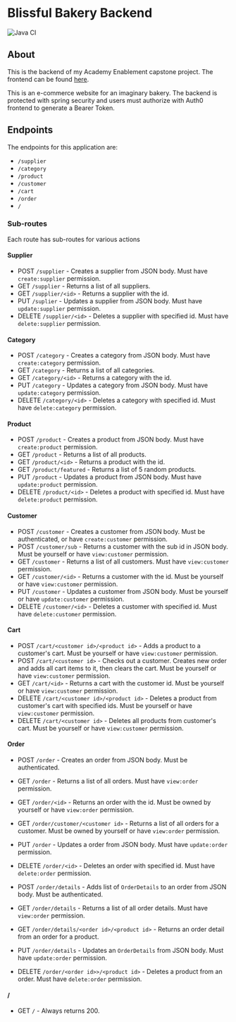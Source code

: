 # Blissful Bakery Backend

![Java CI](https://github.com/GenC-EESept21/zion-mantey-project/actions/workflows/mavenTest.yml/badge.svg)

## About

This is the backend of my Academy Enablement capstone project. The frontend can be
found [here](https://github.com/GenC-EESept21/zion-mantey-frontend).

This is an e-commerce website for an imaginary bakery. The backend is protected with spring security and users must
authorize with Auth0 frontend to generate a Bearer Token.

## Endpoints

The endpoints for this application are:

* `/supplier`
* `/category`
* `/product`
* `/customer`
* `/cart`
* `/order`
* `/`

### Sub-routes

Each route has sub-routes for various actions

#### Supplier

* POST `/supplier` - Creates a supplier from JSON body. Must have `create:supplier` permission.
* GET `/supplier` - Returns a list of all suppliers.
* GET `/supplier/<id>` - Returns a supplier with the id.
* PUT `/suplier` - Updates a supplier from JSON body. Must have `update:supplier` permission.
* DELETE `/supplier/<id>` - Deletes a supplier with specified id. Must have `delete:supplier` permission.

#### Category

* POST `/category` - Creates a category from JSON body. Must have `create:category` permission.
* GET `/category` - Returns a list of all categories.
* GET `/category/<id>` - Returns a category with the id.
* PUT `/category` - Updates a category from JSON body. Must have `update:category` permission.
* DELETE `/category/<id>` - Deletes a category with specified id. Must have `delete:category` permission.

#### Product

* POST `/product` - Creates a product from JSON body. Must have `create:product` permission.
* GET `/product` - Returns a list of all products.
* GET `/product/<id>` - Returns a product with the id.
* GET `/product/featured` - Returns a list of 5 random products.
* PUT `/product` - Updates a product from JSON body. Must have `update:product` permission.
* DELETE `/product/<id>` - Deletes a product with specified id. Must have `delete:product` permission.

#### Customer

* POST `/customer` - Creates a customer from JSON body. Must be authenticated, or have `create:customer` permission.
* POST `/customer/sub` - Returns a customer with the sub id in JSON body. Must be yourself or have `view:customer`
  permission.
* GET `/customer` - Returns a list of all customers. Must have `view:customer` permission.
* GET `/customer/<id>` - Returns a customer with the id. Must be yourself or have `view:customer` permission.
* PUT `/customer` - Updates a customer from JSON body. Must be yourself or have `update:customer` permission.
* DELETE `/customer/<id>` - Deletes a customer with specified id. Must have `delete:customer` permission.

#### Cart

* POST `/cart/<customer id>/<product id>` - Adds a product to a customer's cart. Must be yourself or
  have `view:customer` permission.
* POST `/cart/<customer id>` - Checks out a customer. Creates new order and adds all cart items to it, then clears the
  cart. Must be yourself or have `view:customer` permission.
* GET `/cart/<id>` - Returns a cart with the customer id. Must be yourself or have `view:customer` permission.
* DELETE `/cart/<customer id>/<product id>` - Deletes a product from customer's cart with specified ids. Must be
  yourself or have `view:customer` permission.
* DELETE `/cart/<customer id>` - Deletes all products from customer's cart. Must be yourself or have `view:customer`
  permission.

#### Order

* POST `/order` - Creates an order from JSON body. Must be authenticated.
* GET `/order` - Returns a list of all orders. Must have `view:order` permission.
* GET `/order/<id>` - Returns an order with the id. Must be owned by yourself or have `view:order` permission.
* GET `/order/customer/<customer id>` - Returns a list of all orders for a customer. Must be owned by yourself or
  have `view:order` permission.
* PUT `/order` - Updates a order from JSON body. Must have `update:order` permission.
* DELETE `/order/<id>` - Deletes an order with specified id. Must have `delete:order` permission.


* POST `/order/details` - Adds list of `OrderDetails` to an order from JSON body. Must be authenticated.
* GET `/order/details` - Returns a list of all order details. Must have `view:order` permission.
* GET `/order/details/<order id>/<product id>` - Returns an order detail from an order for a product.
* PUT `/order/details` - Updates an `OrderDetails` from JSON body. Must have `update:order` permission.
* DELETE `/order/<order id>>/<product id>` - Deletes a product from an order. Must have `delete:order` permission.

#### /

* GET `/` - Always returns 200.